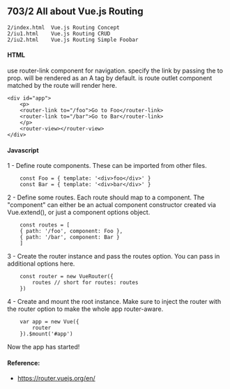 ## 703/2 All about Vue.js Routing
```
2/index.html  Vue.js Routing Concept
2/iu1.html    Vue.js Routing CRUD
2/iu2.html    Vue.js Routing Simple Foobar
```
#### HTML

use router-link component for navigation. specify the link by passing the to prop. <router-link> will be rendered as an A tag by default. <router-view> is route outlet component matched by the route will render here.

```
<div id="app">
    <p>
    <router-link to="/foo">Go to Foo</router-link>
    <router-link to="/bar">Go to Bar</router-link>
    </p>
    <router-view></router-view>
</div>
```

#### Javascript

1 - Define route components. These can be imported from other files.
```
    const Foo = { template: '<div>foo</div>' }
    const Bar = { template: '<div>bar</div>' }
```
2 - Define some routes. Each route should map to a component. The "component" can either be an actual component constructor created via Vue.extend(), or just a component options object.
```
    const routes = [
    { path: '/foo', component: Foo },
    { path: '/bar', component: Bar }
    ]
```
3 - Create the router instance and pass the routes option. You can pass in additional options here.
```
    const router = new VueRouter({
        routes // short for routes: routes
    })
```
4 - Create and mount the root instance. Make sure to inject the router with the router option to make the whole app router-aware.
```
    var app = new Vue({
        router
    }).$mount('#app')
```
Now the app has started!


#### Reference:
* https://router.vuejs.org/en/
